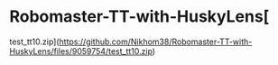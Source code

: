 # Robomaster-TT-with-HuskyLens[
test_tt10.zip](https://github.com/Nikhom38/Robomaster-TT-with-HuskyLens/files/9059754/test_tt10.zip)
